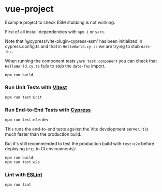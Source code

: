 # vue-project

Example project to check ESM stubbing is not working.

First of all install dependencies with `npm i` or `yarn`.

Note that '@cypress/vite-plugin-cypress-esm' has been initialized in cypress.config.ts and that in `HelloWorld.cy.ts` we are trying to stub `date-fns`.

When running the component tests `yarn test:component` you can check that `HelloWorld.cy.ts` fails to stub the `date-fns` import.


```sh
npm run build
```

### Run Unit Tests with [Vitest](https://vitest.dev/)

```sh
npm run test:unit
```

### Run End-to-End Tests with [Cypress](https://www.cypress.io/)

```sh
npm run test:e2e:dev
```

This runs the end-to-end tests against the Vite development server.
It is much faster than the production build.

But it's still recommended to test the production build with `test:e2e` before deploying (e.g. in CI environments):

```sh
npm run build
npm run test:e2e
```

### Lint with [ESLint](https://eslint.org/)

```sh
npm run lint
```
